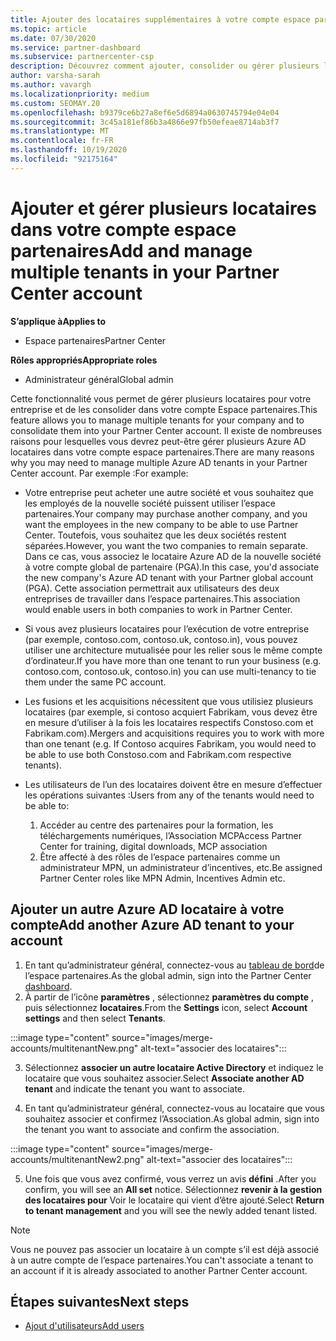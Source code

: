 ```yaml
---
title: Ajouter des locataires supplémentaires à votre compte espace partenaires
ms.topic: article
ms.date: 07/30/2020
ms.service: partner-dashboard
ms.subservice: partnercenter-csp
description: Découvrez comment ajouter, consolider ou gérer plusieurs locataires Azure AD dans votre compte espace partenaires. En savoir plus sur certaines des raisons pour lesquelles vous pourriez souhaiter le faire.
author: varsha-sarah
ms.author: vavargh
ms.localizationpriority: medium
ms.custom: SEOMAY.20
ms.openlocfilehash: b9379ce6b27a8ef6e5d6894a0630745794e04e04
ms.sourcegitcommit: 3c45a181ef86b3a4866e97fb50efeae8714ab3f7
ms.translationtype: MT
ms.contentlocale: fr-FR
ms.lasthandoff: 10/19/2020
ms.locfileid: "92175164"
---
```

# <a name="add-and-manage-multiple-tenants-in-your-partner-center-account"></a><span data-ttu-id="2f619-104">Ajouter et gérer plusieurs locataires dans votre compte espace partenaires</span><span class="sxs-lookup"><span data-stu-id="2f619-104">Add and manage multiple tenants in your Partner Center account</span></span>

<span data-ttu-id="2f619-105">**S’applique à**</span><span class="sxs-lookup"><span data-stu-id="2f619-105">**Applies to**</span></span>

- <span data-ttu-id="2f619-106">Espace partenaires</span><span class="sxs-lookup"><span data-stu-id="2f619-106">Partner Center</span></span>

<span data-ttu-id="2f619-107">**Rôles appropriés**</span><span class="sxs-lookup"><span data-stu-id="2f619-107">**Appropriate roles**</span></span>

- <span data-ttu-id="2f619-108">Administrateur général</span><span class="sxs-lookup"><span data-stu-id="2f619-108">Global admin</span></span>

<span data-ttu-id="2f619-109">Cette fonctionnalité vous permet de gérer plusieurs locataires pour votre entreprise et de les consolider dans votre compte Espace partenaires.</span><span class="sxs-lookup"><span data-stu-id="2f619-109">This feature allows you to manage multiple tenants for your company and to consolidate them into your Partner Center account.</span></span> <span data-ttu-id="2f619-110">Il existe de nombreuses raisons pour lesquelles vous devrez peut-être gérer plusieurs Azure AD locataires dans votre compte espace partenaires.</span><span class="sxs-lookup"><span data-stu-id="2f619-110">There are many reasons why you may need to manage multiple Azure AD tenants in your Partner Center account.</span></span> <span data-ttu-id="2f619-111">Par exemple :</span><span class="sxs-lookup"><span data-stu-id="2f619-111">For example:</span></span>

- <span data-ttu-id="2f619-112">Votre entreprise peut acheter une autre société et vous souhaitez que les employés de la nouvelle société puissent utiliser l’espace partenaires.</span><span class="sxs-lookup"><span data-stu-id="2f619-112">Your company may purchase another company, and you want the employees in the new company to be able to use Partner Center.</span></span> <span data-ttu-id="2f619-113">Toutefois, vous souhaitez que les deux sociétés restent séparées.</span><span class="sxs-lookup"><span data-stu-id="2f619-113">However, you want the two companies to remain separate.</span></span> <span data-ttu-id="2f619-114">Dans ce cas, vous associez le locataire Azure AD de la nouvelle société à votre compte global de partenaire (PGA).</span><span class="sxs-lookup"><span data-stu-id="2f619-114">In this case, you'd associate the new company's Azure AD tenant with your Partner global account (PGA).</span></span> <span data-ttu-id="2f619-115">Cette association permettrait aux utilisateurs des deux entreprises de travailler dans l’espace partenaires.</span><span class="sxs-lookup"><span data-stu-id="2f619-115">This association would enable users in both companies to work in Partner Center.</span></span>

- <span data-ttu-id="2f619-116">Si vous avez plusieurs locataires pour l’exécution de votre entreprise (par exemple, contoso.com, contoso.uk, contoso.in), vous pouvez utiliser une architecture mutualisée pour les relier sous le même compte d’ordinateur.</span><span class="sxs-lookup"><span data-stu-id="2f619-116">If you have more than one tenant to run your business (e.g. contoso.com, contoso.uk, contoso.in) you can use multi-tenancy to tie them under the same PC account.</span></span>

- <span data-ttu-id="2f619-117">Les fusions et les acquisitions nécessitent que vous utilisiez plusieurs locataires (par exemple, si contoso acquiert Fabrikam, vous devez être en mesure d’utiliser à la fois les locataires respectifs Constoso.com et Fabrikam.com).</span><span class="sxs-lookup"><span data-stu-id="2f619-117">Mergers and acquisitions requires you to work with more than one tenant (e.g. If Contoso acquires Fabrikam, you would need to be able to use both Constoso.com and Fabrikam.com respective tenants).</span></span>

- <span data-ttu-id="2f619-118">Les utilisateurs de l’un des locataires doivent être en mesure d’effectuer les opérations suivantes :</span><span class="sxs-lookup"><span data-stu-id="2f619-118">Users from any of the tenants would need to be able to:</span></span>
    1.  <span data-ttu-id="2f619-119">Accéder au centre des partenaires pour la formation, les téléchargements numériques, l’Association MCP</span><span class="sxs-lookup"><span data-stu-id="2f619-119">Access Partner Center for training, digital downloads, MCP association</span></span>
    2.  <span data-ttu-id="2f619-120">Être affecté à des rôles de l’espace partenaires comme un administrateur MPN, un administrateur d’incentives, etc.</span><span class="sxs-lookup"><span data-stu-id="2f619-120">Be assigned Partner Center roles like MPN Admin, Incentives Admin etc.</span></span>


## <a name="add-another-azure-ad-tenant-to-your-account"></a><span data-ttu-id="2f619-121">Ajouter un autre Azure AD locataire à votre compte</span><span class="sxs-lookup"><span data-stu-id="2f619-121">Add another Azure AD tenant to your account</span></span>

1. <span data-ttu-id="2f619-122">En tant qu’administrateur général, connectez-vous au [tableau de bord](https://partner.microsoft.com/dashboard)de l’espace partenaires.</span><span class="sxs-lookup"><span data-stu-id="2f619-122">As the global admin, sign into the Partner Center [dashboard](https://partner.microsoft.com/dashboard).</span></span>
1. <span data-ttu-id="2f619-123">À partir de l’icône **paramètres** , sélectionnez **paramètres du compte** , puis sélectionnez **locataires**.</span><span class="sxs-lookup"><span data-stu-id="2f619-123">From the **Settings** icon, select **Account settings** and then select **Tenants**.</span></span>
 
:::image type="content" source="images/merge-accounts/multitenantNew.png" alt-text="associer des locataires"::: 

3. <span data-ttu-id="2f619-125">Sélectionnez **associer un autre locataire Active Directory** et indiquez le locataire que vous souhaitez associer.</span><span class="sxs-lookup"><span data-stu-id="2f619-125">Select **Associate another AD tenant** and indicate the tenant you want to associate.</span></span>

1. <span data-ttu-id="2f619-126">En tant qu’administrateur général, connectez-vous au locataire que vous souhaitez associer et confirmez l’Association.</span><span class="sxs-lookup"><span data-stu-id="2f619-126">As global admin, sign into the tenant you want to associate and confirm the association.</span></span> 

:::image type="content" source="images/merge-accounts/multitenantNew2.png" alt-text="associer des locataires"::: 

5. <span data-ttu-id="2f619-128">Une fois que vous avez confirmé, vous verrez un avis **défini** .</span><span class="sxs-lookup"><span data-stu-id="2f619-128">After you confirm, you will see an **All set** notice.</span></span>  <span data-ttu-id="2f619-129">Sélectionnez **revenir à la gestion des locataires pour** Voir le locataire qui vient d’être ajouté.</span><span class="sxs-lookup"><span data-stu-id="2f619-129">Select **Return to tenant management** and you will see the newly added tenant listed.</span></span> 
 

>[!NOTE]
><span data-ttu-id="2f619-130">Vous ne pouvez pas associer un locataire à un compte s’il est déjà associé à un autre compte de l’espace partenaires.</span><span class="sxs-lookup"><span data-stu-id="2f619-130">You can't associate a tenant to an account if it is already associated to another Partner Center account.</span></span>

 
## <a name="next-steps"></a><span data-ttu-id="2f619-131">Étapes suivantes</span><span class="sxs-lookup"><span data-stu-id="2f619-131">Next steps</span></span>

- [<span data-ttu-id="2f619-132">Ajout d'utilisateurs</span><span class="sxs-lookup"><span data-stu-id="2f619-132">Add users</span></span>](create-user-accounts-and-set-permissions.md)
